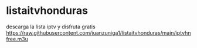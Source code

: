 # listaitvhonduras

descarga la lista iptv y disfruta gratis
https://raw.githubusercontent.com/juanzuniga1/listaitvhonduras/main/iptvhnfree.m3u

